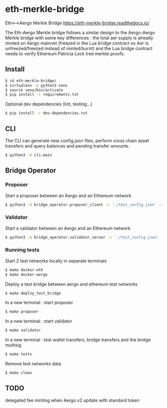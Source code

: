 # eth-merkle-bridge
Eth&lt;-->Aergo Merkle Bridge 
https://eth-merkle-bridge.readthedocs.io/

The Eth-Aergo Merkle bridge follows a similar design to the Aergo-Aergo Merkle bridge with some key differences : the total aer supply is already minted on Aergo mainnet (freezed in the Lua bridge contract so Aer is unfreezed/freezed instead of minted/burnt) and the Lua bridge contract needs to verify Ethereum Patricia Lock tree merkle proofs.


## Install
```sh
$ cd eth-merkle-bridge/
$ virtualenv -p python3 venv
$ source venv/bin/activate
$ pip install -r requirements.txt
```

Optional dev dependencies (lint, testing...)
```sh
$ pip install -r dev-dependencies.txt
```

## CLI
The CLI can generate new config.json files, perform cross chain asset transfers and query balances and pending transfer amounts. 
```sh
$ python3 -m cli.main
```

## Bridge Operator
### Proposer
Start a proposer between an Aergo and an Ethereum network
```sh
$ python3 -m bridge_operator.proposer_client -c './test_config.json' -a 'aergo-local' -e 'eth-poa-local' --eth_block_time 3 --privkey_name "proposer" --auto_update
```

### Validator
Start a validator between an Aergo and an Ethereum network
```sh
$ python3 -m bridge_operator.validator_server -c './test_config.json' -a 'aergo-local' -e 'eth-poa-local' --validator_index 1 --privkey_name "validator" --auto_update
```

### Running tests
Start 2 test networks locally in separate terminals
```sh
$ make docker-eth
$ make docker-aergo
```

Deploy a test bridge between aergo and ethereum test networks
```sh
$ make deploy_test_bridge
```
In a new terminal : start proposer
```sh
$ make proposer
```
In a new terminal : start validator
```sh
$ make validator
```

In a new terminal : test wallet transfers, bridge transfers and the bridge multisig
```sh
$ make tests
```
Remove test networks data
```sh
$ make clean
```

## TODO
delegated fee minting when Aergo v2
update with standard token
